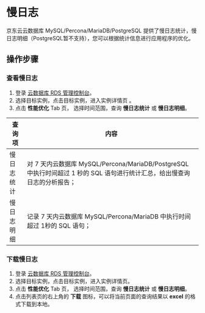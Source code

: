 # 慢日志 
京东云云数据库 MySQL/Percona/MariaDB/PostgreSQL 提供了慢日志统计，慢日志明细（PostgreSQL暂不支持），您可以根据统计信息进行应用程序的优化。

## 操作步骤


### 查看慢日志
1. 登录 [云数据库 RDS 管理控制台](https://rds-console.jdcloud.com/database)。
2. 选择目标实例，点击目标实例，进入实例详情页 。  
3. 点击 **性能优化** Tab 页， 选择时间范围，查询 **慢日志统计** 或 **慢日志明细**。

|查询项|内容|
|---|---|
|慢日志统计|对 7 天内云数据库 MySQL/Percona/MariaDB/PostgreSQL 中执行时间超过 1 秒的 SQL 语句进行统计汇总，给出慢查询日志的分析报告；|
|慢日志明细|记录 7 天内云数据库 MySQL/Percona/MariaDB 中执行时间超过 1秒的 SQL 语句；|

### 下载慢日志
1. 登录 [云数据库 RDS 管理控制台](https://rds-console.jdcloud.com/database)。
2. 选择目标实例，点击目标实例，进入实例详情页。  
3. 点击 **性能优化** Tab 页， 选择时间范围，查询 **慢日志统计** 或 **慢日志明细**。
4. 点击列表页的右上角的 **下载** 图标，可以将当前页面的查询结果以 **excel** 的格式下载到本地。


